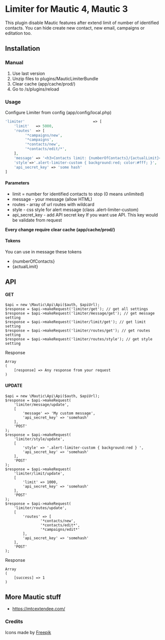 # Limiter for Mautic 4, Mautic 3

This plugin disable Mautic features after extend limit of number of identified contacts. You can hide create new contact, new email, campaigns or editation too.

## Installation

### Manual

1. Use last version
2. Unzip files to plugins/MauticLimiterBundle
3. Clear cache (app/cache/prod/)
4. Go to /s/plugins/reload

### Usage

Configure Limiter from config (app/config/local.php) 

```php
'limiter'                               => [
    'limit'   => 5000, 
    'routes'  => [
         '*campaigns/new',
         '*campaigns',
         '*contacts/new',
         '*contacts/edit/*',
    ],
    'message' => '<h3>Contacts limit: {numberOfContacts}/{actualLimit}</h3><p>You have reached the limit  of contacts. <a href="bttps://mtcextendee.com/contact"><strong>contact support</strong></a></p>',
    'style'=>'.alert-limiter-custom { background:red; color:#fff; }',
    'api_secret_key' => 'some hash'
]
```

#### Parameters

- limit = number for identified contacts to stop (0 means unlimited)
- message - your message (allow HTML)
- routes - array of url routes with wildcard
- style - css style for alert message (class .alert-limiter-custom)
- api_secret_key - add API secret key If you want use API. This key would be validate from request

**Every change require clear cache (app/cache/prod/)**  

#### Tokens

You can use in message these tokens

- {numberOfContacts}
- {actualLimit}

## API

#### GET

```
$api = new \Mautic\Api\Api($auth, $apiUrl);
$response = $api->makeRequest('limiter/get'); // get all settings
$response = $api->makeRequest('limiter/message/get'); // get message setting
$response = $api->makeRequest('limiter/limit/get'); // get limit setting
$response = $api->makeRequest('limiter/routes/get'); // get routes setting
$response = $api->makeRequest('limiter/routes/style'); // get style setting
```

Response

```
Array
(
    [response] => Any response from your request
)
```

#### UPDATE
```
$api = new \Mautic\Api\Api($auth, $apiUrl);
$response = $api->makeRequest(
    'limiter/message/update',
    [
        'message' => 'My custom message',
        'api_secret_key' => 'somehash'
    ],
    'POST'
);
$response = $api->makeRequest(
    'limiter/style/update',
    [
        'style' => '.alert-limiter-custom { background:red } ',
        'api_secret_key' => 'somehash'
    ],
    'POST'
);
$response = $api->makeRequest(
    'limiter/limit/update',
    [
        'limit' => 1000,
        'api_secret_key' => 'somehash'
    ],
    'POST'
);
$response = $api->makeRequest(
    'limiter/routes/update',
    [
        'routes' => [
           		'*contacts/new',
           		'*contacts/edit*',
           		'*campaigns/edit*'
        ],
        'api_secret_key' => 'somehash'
    ],
    'POST'
);
```


Response

```
Array
(
    [success] => 1
)
```

## More Mautic stuff

- https://mtcextendee.com/

### Credits

Icons made by <a href="https://www.flaticon.com/authors/freepik" title="Freepik">Freepik</a>
